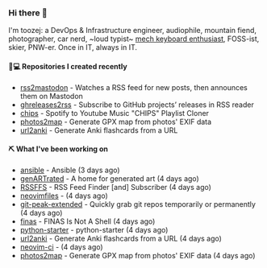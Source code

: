 ### Hi there 👋

I'm toozej: a DevOps & Infrastructure engineer, audiophile, mountain fiend, photographer, car nerd, ~loud typist~ [mech keyboard enthusiast](https://github.com/toozej/keebs), FOSS-ist, skier, PNW-er. Once in IT, always in IT.

#### 👨💻 Repositories I created recently

- [rss2mastodon](https://github.com/toozej/rss2mastodon) - Watches a RSS feed for new posts, then announces them on Mastodon
- [ghreleases2rss](https://github.com/toozej/ghreleases2rss) - Subscribe to GitHub projects’ releases in RSS reader
- [chips](https://github.com/toozej/chips) - Spotify to Youtube Music "CHIPS" Playlist Cloner
- [photos2map](https://github.com/toozej/photos2map) - Generate GPX map from photos' EXIF data
- [url2anki](https://github.com/toozej/url2anki) - Generate Anki flashcards from a URL

#### ⛏️ What I've been working on

- [ansible](https://github.com/toozej/ansible) - Ansible (3 days ago)
- [genARTrated](https://github.com/toozej/genARTrated) - A home for generated art (4 days ago)
- [RSSFFS](https://github.com/toozej/RSSFFS) - RSS Feed Finder [and] Subscriber (4 days ago)
- [neovimfiles](https://github.com/toozej/neovimfiles) -  (4 days ago)
- [git-peak-extended](https://github.com/toozej/git-peak-extended) - Quickly grab git repos temporarily or permanently (4 days ago)
- [finas](https://github.com/toozej/finas) - FINAS Is Not A Shell (4 days ago)
- [python-starter](https://github.com/toozej/python-starter) - python-starter (4 days ago)
- [url2anki](https://github.com/toozej/url2anki) - Generate Anki flashcards from a URL (4 days ago)
- [neovim-ci](https://github.com/toozej/neovim-ci) -  (4 days ago)
- [photos2map](https://github.com/toozej/photos2map) - Generate GPX map from photos' EXIF data (4 days ago)

